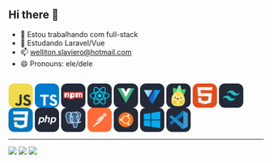 ## Hi there 👋

- 🔭 Estou trabalhando com full-stack
- 🌱 Estudando Laravel/Vue
- 📫 welliton.slaviero@hotmail.com
- 😄 Pronouns: ele/dele
  
<div style="display: inline_block"><br>
  <img align="center" alt="Well-Js" src="./icons/JavaScript.svg" width="48">
  <img align="center" alt="Well-Ts" src="./icons/TypeScript.svg" width="48">
  <img align="center" alt="Well-NPM" src="./icons/Npm-Dark.svg" width="48">
  <img align="center" alt="Well-React" src="./icons/React-Dark.svg" width="48">
  <img align="center" alt="Well-Vue" src="./icons/VueJS-Dark.svg" width="48">
  <img align="center" alt="Well-Vuetify" src="./icons/Vuetify-Dark.svg" width="48">
  <img align="center" alt="Well-Pinia" src="./icons/Pinia-Dark.svg" width="48">
  <img align="center" alt="Well-HTML" src="./icons/HTML.svg" width="48">
  <img align="center" alt="Well-Tailwind" src="./icons/TailwindCSS-Dark.svg" width="48">
  <img align="center" alt="Well-CSS" src="./icons/CSS.svg" width="48">
  <img align="center" alt="Well-PHP" src="./icons/PHP-Dark.svg" width="48">
  <img align="center" alt="Well-Postgres" src="./icons/PostgreSQL-Dark.svg" width="48">
  <img align="center" alt="Well-Postman" src="./icons/Postman.svg" width="48">
  <img align="center" alt="Well-Ubuntu" src="./icons/Ubuntu-Dark.svg" width="48">
  <img align="center" alt="Well-Windows" src="./icons/Windows-Dark.svg" width="48">
  <img align="center" alt="Well-Vscode" src="./icons/VSCode-Dark.svg" width="48">
</div>
<hr/>
<div>  
  <a href="https://instagram.com/wellxsla" target="_blank"><img src="https://img.shields.io/badge/-Instagram-%23E4405F?style=for-the-badge&logo=instagram&logoColor=white" target="_blank"></a> 	 
  <a href = "mailto:welliton.slav@gmail.com"><img src="https://img.shields.io/badge/-Gmail-%23333?style=for-the-badge&logo=gmail&logoColor=white" target="_blank"></a>
  <a href="https://www.linkedin.com/in/welliton-slaviero-61aa86243/" target="_blank"><img src="https://img.shields.io/badge/-LinkedIn-%230077B5?style=for-the-badge&logo=linkedin&logoColor=white" target="_blank"></a> 
</div>
